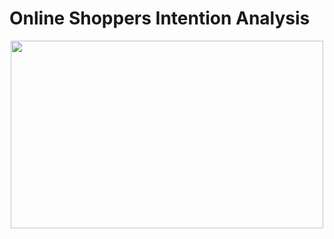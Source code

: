 # **Online Shoppers Intention Analysis**

<p align="center">
  <img width="500" height="300" src="https://user-images.githubusercontent.com/75139815/140623271-6d2b4b4c-bbf4-4285-97fb-d3a9cf14f9f3.png">
</p>
